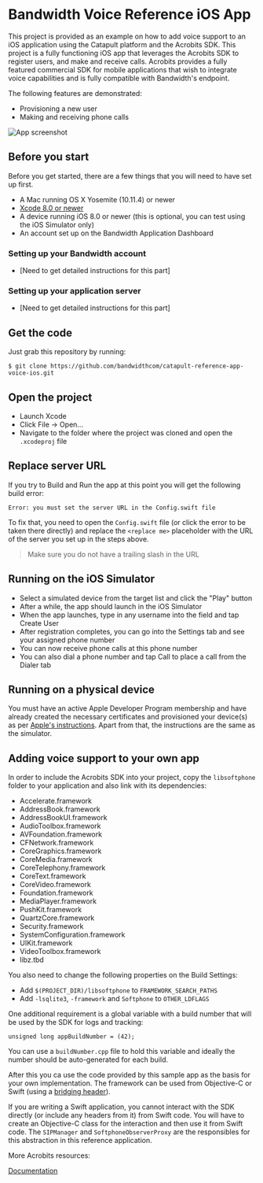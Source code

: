 # Bandwidth Voice Reference iOS App

This project is provided as an example on how to add voice support to an iOS application
using the Catapult platform and the Acrobits SDK. This project is a fully functioning iOS app that leverages the Acrobits SDK to register users, and make and receive calls. Acrobits provides a fully featured commercial SDK for mobile applications that wish to integrate voice capabilities and is fully compatible with Bandwidth's endpoint. 

The following features are demonstrated:

* Provisioning a new user
* Making and receiving phone calls

![App screenshot](https://github.com/bandwidthcom/catapult-reference-app-voice-ios/raw/master/screenshot.png)

## Before you start
Before you get started, there are a few things that you will need to have set up first.

- A Mac running OS X Yosemite (10.11.4) or newer
- [Xcode 8.0 or newer](https://itunes.apple.com/us/app/xcode/id497799835?mt=12)
- A device running iOS 8.0 or newer (this is optional, you can test using the iOS Simulator only)
- An account set up on the Bandwidth Application Dashboard

### Setting up your Bandwidth account
- [Need to get detailed instructions for this part]

### Setting up your application server
- [Need to get detailed instructions for this part]

## Get the code
Just grab this repository by running:

    $ git clone https://github.com/bandwidthcom/catapult-reference-app-voice-ios.git

## Open the project
- Launch Xcode
- Click File -> Open...
- Navigate to the folder where the project was cloned and open the `.xcodeproj` file

## Replace server URL
If you try to Build and Run the app at this point you will get the following build error:

```
Error: you must set the server URL in the Config.swift file
```

To fix that, you need to open the `Config.swift` file (or click the error to be taken there
directly) and replace the `<replace me>` placeholder with the URL of the server you set up 
in the steps above.

> Make sure you do not have a trailing slash in the URL

## Running on the iOS Simulator
- Select a simulated device from the target list and click the "Play" button
- After a while, the app should launch in the iOS Simulator
- When the app launches, type in any username into the field and tap Create User
- After registration completes, you can go into the Settings tab and see your assigned phone number
- You can now receive phone calls at this phone number
- You can also dial a phone number and tap Call to place a call from the Dialer tab

## Running on a physical device
You must have an active Apple Developer Program membership and have already created the necessary 
certificates and provisioned your device(s) as per [Apple's instructions](https://developer.apple.com/library/ios/documentation/IDEs/Conceptual/AppStoreDistributionTutorial/Introduction/Introduction.html#//apple_ref/doc/uid/TP40013839). Apart from that, the instructions are the same
as the simulator.

## Adding voice support to your own app

In order to include the Acrobits SDK into your project, copy the ```libsoftphone``` folder to your application and also link with its dependencies:

*  Accelerate.framework
*  AddressBook.framework
*  AddressBookUI.framework
*  AudioToolbox.framework
*  AVFoundation.framework
*  CFNetwork.framework
*  CoreGraphics.framework
*  CoreMedia.framework
*  CoreTelephony.framework
*  CoreText.framework
*  CoreVideo.framework
*  Foundation.framework
*  MediaPlayer.framework
*  PushKit.framework
*  QuartzCore.framework
*  Security.framework
*  SystemConfiguration.framework
*  UIKit.framework
*  VideoToolbox.framework
*  libz.tbd

You also need to change the following properties on the Build Settings:

 - Add `$(PROJECT_DIR)/libsoftphone` to `FRAMEWORK_SEARCH_PATHS`
 - Add `-lsqlite3`, `-framework` and `Softphone` to `OTHER_LDFLAGS`

One additional requirement is a global variable with a build number that will be used by the SDK for logs and tracking:

```
unsigned long appBuildNumber = (42);
```

You can use a `buildNumber.cpp` file to hold this variable and ideally the number should be auto-generated for each build.

After this you ca use the code provided by this sample app as the basis for your own implementation. The 
framework can be used from Objective-C or Swift (using a [bridging header](https://developer.apple.com/library/ios/documentation/Swift/Conceptual/BuildingCocoaApps/MixandMatch.html#//apple_ref/doc/uid/TP40014216-CH10-XID_77)).

If you are writing a Swift application, you cannot interact with the SDK directly (or include any headers from it) from Swift code. You will have to create an Objective-C class for the interaction and then use it from Swift code. The `SIPManager` and `SoftphoneObserverProxy` are the responsibles for this abstraction in this reference application.

More Acrobits resources:

[Documentation](https://doc.acrobits.net/cloudsoftphone/index.html)
